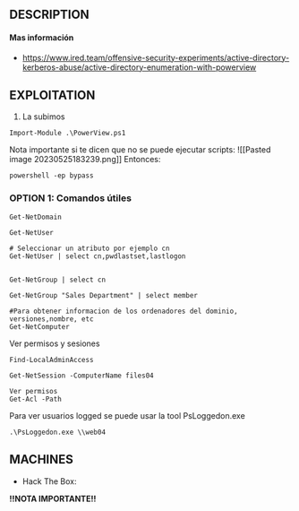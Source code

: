 
## DESCRIPTION



#### Mas información
* https://www.ired.team/offensive-security-experiments/active-directory-kerberos-abuse/active-directory-enumeration-with-powerview


## EXPLOITATION

1. La subimos 

```
Import-Module .\PowerView.ps1
```


Nota importante si te dicen que no se puede ejecutar scripts:
![[Pasted image 20230525183239.png]]
Entonces:
```
powershell -ep bypass
```

### OPTION 1: Comandos útiles

```
Get-NetDomain

Get-NetUser

# Seleccionar un atributo por ejemplo cn
Get-NetUser | select cn,pwdlastset,lastlogon


Get-NetGroup | select cn

Get-NetGroup "Sales Department" | select member

#Para obtener informacion de los ordenadores del dominio, versiones,nombre, etc
Get-NetComputer
```


Ver permisos y sesiones

```
Find-LocalAdminAccess

Get-NetSession -ComputerName files04

Ver permisos
Get-Acl -Path
```

Para ver usuarios logged se puede usar la tool PsLoggedon.exe

```
.\PsLoggedon.exe \\web04
```


## MACHINES

* Hack The Box: 

**!!NOTA IMPORTANTE!!** 